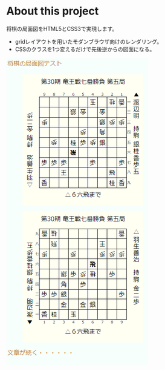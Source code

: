 # About this project

将棋の局面図をHTML5とCSS3で実現します。

- gridレイアウトを用いたモダンブラウザ向けのレンダリング。
- CSSのクラスを1つ変えるだけで先後逆からの図面になる。

![スクリーンショット](https://github.com/tibigame/Shogi-Kyokumen-CSS/blob/master/screenshot.png)
